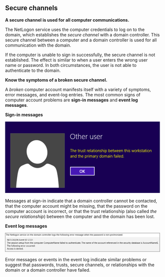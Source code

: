 ## Secure channels

**A secure channel is used for all computer communications.**

The NetLogon service uses the computer credentials to log on to the domain, which establishes the *secure channel* with a domain controller. This secure channel between a computer and a domain controller is used for all communication with the domain.

If the computer is unable to sign in successfully, the secure channel is not established. The effect is similar to when a user enters the wrong user name or password. In both circumstances, the user is not able to authenticate to the domain.

**Know the symptoms of a broken secure channel.**

A *broken* computer account manifests itself with a variety of symptoms, error messages, and event-log entries. The most common signs of computer account problems are **sign-in messages** and **event log messages**.

**Sign-in messages**

![Screenshot of a user login error: The trust relationship between this workstation and the primary domain failed. ](/Modules/Linked_Image_Files/3.2.1.png)

Messages at sign-in indicate that a domain controller cannot be contacted, that the computer account might be missing, that the password on the computer account is incorrect, or that the trust relationship (also called *the secure relationship*) between the computer and the domain has been lost.

**Event log messages**

**![Screenshot of NetLogon Event ID 5722: The session setup from the computer failed to authenticate. Access denied. ](/Modules/Linked_Image_Files/3.2.1-2.png)**

Error messages or events in the event log indicate similar problems or suggest that passwords, trusts, secure channels, or relationships with the domain or a domain controller have failed.
